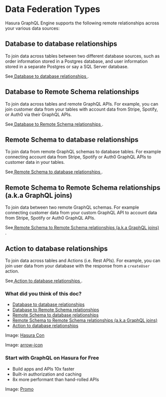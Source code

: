 # Data Federation Types

Hasura GraphQL Engine supports the following remote relationships across your various data sources:

## Database to database relationships​

To join data across tables between two different database sources, such as order information stored in a Postgres
database, and user information stored in a separate Postgres or say a SQL Server database.

See[ Database to database relationships ](https://hasura.io/docs/latest/schema/postgres/remote-relationships/remote-source-relationships/).

## Database to Remote Schema relationships​

To join data across tables and remote GraphQL APIs. For example, you can join customer data from your tables with
account data from Stripe, Spotify, or Auth0 via their GraphQL APIs.

See[ Database to Remote Schema relationships ](https://hasura.io/docs/latest/schema/postgres/remote-relationships/remote-schema-relationships/).

## Remote Schema to database relationships​

To join data from remote GraphQL schemas to database tables. For example connecting account data from Stripe, Spotify or
Auth0 GraphQL APIs to customer data in your tables.

See[ Remote Schema to database relationships ](https://hasura.io/docs/latest/remote-schemas/remote-relationships/remote-schema-db-relationships/).

## Remote Schema to Remote Schema relationships (a.k.a GraphQL joins)​

To join data between two remote GraphQL schemas. For example connecting customer data from your custom GraphQL API to
account data from Stripe, Spotify or Auth0 GraphQL APIs.

See[ Remote Schema to Remote Schema relationships (a.k.a GraphQL joins) ](https://hasura.io/docs/latest/remote-schemas/remote-relationships/remote-schema-relationships/).

## Action to database relationships​

To join data across tables and Actions (i.e. Rest APIs). For example, you can join user data from your database with
the response from a `createUser` action.

See[ Action to database relationships ](https://hasura.io/docs/latest/schema/postgres/remote-relationships/action-relationships/).

### What did you think of this doc?

- [ Database to database relationships ](https://hasura.io/docs/latest/data-federation/data-federation-types/#database-to-database-relationships)
- [ Database to Remote Schema relationships ](https://hasura.io/docs/latest/data-federation/data-federation-types/#database-to-remote-schema-relationships)
- [ Remote Schema to database relationships ](https://hasura.io/docs/latest/data-federation/data-federation-types/#remote-schema-to-database-relationships)
- [ Remote Schema to Remote Schema relationships (a.k.a GraphQL joins) ](https://hasura.io/docs/latest/data-federation/data-federation-types/#remote-schema-to-remote-schema-relationships-aka-graphql-joins)
- [ Action to database relationships ](https://hasura.io/docs/latest/data-federation/data-federation-types/#action-to-database-relationships)


Image: [ Hasura Con ](https://res.cloudinary.com/dh8fp23nd/image/upload/v1686154570/hasura-con-2023/has-con-light-date_r2a2ud.png)

Image: [ arrow-icon ](https://res.cloudinary.com/dh8fp23nd/image/upload/v1683723549/main-web/chevron-right_ldbi7d.png)

### Start with GraphQL on Hasura for Free

- Build apps and APIs 10x faster
- Built-in authorization and caching
- 8x more performant than hand-rolled APIs


Image: [ Promo ](https://hasura.io/docs/assets/images/hasura-free-ff60e409244e0ea12b5a3045d1a9096b.png)